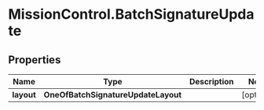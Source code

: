 # MissionControl.BatchSignatureUpdate

## Properties
Name | Type | Description | Notes
------------ | ------------- | ------------- | -------------
**layout** | **OneOfBatchSignatureUpdateLayout** |  | [optional] 
